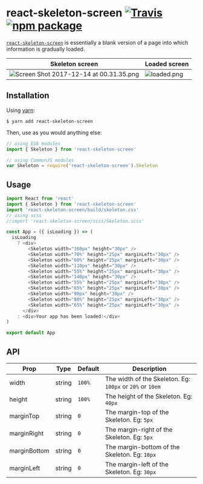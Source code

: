 # react-skeleton-screen [![Travis][build-badge]][build] [![npm package][npm-badge]][npm]

[build-badge]: https://img.shields.io/travis/johndous/react-skeleton-screen/master.svg?style=flat-square
[build]: https://travis-ci.org/johndous/react-skeleton-screen

[npm-badge]: https://img.shields.io/npm/v/react-skeleton-screen.svg?style=flat-square
[npm]: https://www.npmjs.com/package/react-skeleton-screen

[`react-skeleton-screen`](https://www.npmjs.com/package/react-skeleton-screen) is essentially a blank 
version of a page into which information is gradually loaded.

|Skeleton screen | Loaded screen |
|----------------|---------------|
|![Screen Shot 2017-12-14 at 00.31.35.png](https://s3.eu-central-1.amazonaws.com/johndous.com/e03c007c472460fbe60f3cddd0b45a4d1513206061074.png)|![loaded.png](https://s3.eu-central-1.amazonaws.com/johndous.com/d24496f04965f728fa453c6779f185d91513213794777.png)|

## Installation

Using [yarn](https://yarnpkg.com/):

    $ yarn add react-skeleton-screen

Then, use as you would anything else:

```js
// using ES6 modules
import { Skeleton } from 'react-skeleton-screen'

// using CommonJS modules
var Skeleton = require('react-skeleton-screen').Skeleton
```


## Usage

```js
import React from 'react'
import { Skeleton } from 'react-skeleton-screen'
import 'react-skeleton-screen/build/skeleton.css'
// using scss
//import 'react-skeleton-screen/scss/Skeleton.scss'

const App = ({ isLoading }) => (
  isLoading
    ? <div>
        <Skeleton width="160px" height="30px" />
        <Skeleton width="70%" height="25px" marginLeft="30px" />
        <Skeleton width="60%" height="25px" marginLeft="30px" />
        <Skeleton width="110px" height="30px" />
        <Skeleton width="55%" height="25px" marginLeft="30px" />
        <Skeleton width="140px" height="30px" />
        <Skeleton width="55%" height="25px" marginLeft="30px" />
        <Skeleton width="65%" height="25px" marginLeft="30px" />
        <Skeleton width="90px" height="30px" />
        <Skeleton width="80%" height="25px" marginLeft="30px" />
        <Skeleton width="65%" height="25px" marginLeft="30px" />
      </div>
    : <div>Your app has been loaded!</div>
)

export default App
```
## API
| Prop  | Type   | Default | Description |
|-------|--------|---------|-----------------|
| width | string | `100%`  | The width of the Skeleton. Eg: `100px` or `20%` or `10em` |
| height| string | `100%`  | The height of the Skeleton. Eg: `40px` |
| marginTop | string | `0` | The margin-top of the Skeleton. Eg: `5px` |
| marginRight | string | `0` | The margin-right of the Skeleton. Eg: `5px` |
| marginBottom | string | `0` | The margin-bottom of the Skeleton. Eg: `10px` |
| marginLeft | string | `0` | The margin-left of the Skeleton. Eg: `30px` |
